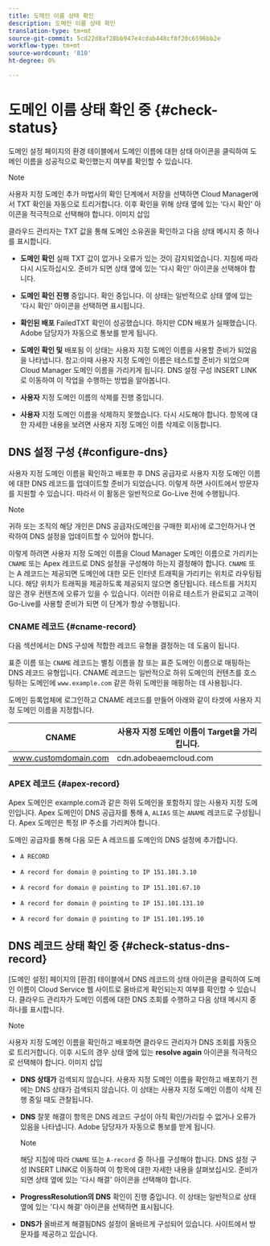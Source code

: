 ```yaml
---
title: 도메인 이름 상태 확인
description: 도메인 이름 상태 확인
translation-type: tm+mt
source-git-commit: 5cd22d8af20bb947e4cdab448cf8f20c6596bb2e
workflow-type: tm+mt
source-wordcount: '810'
ht-degree: 0%

---
```



# 도메인 이름 상태 확인 중 {#check-status}

도메인 설정 페이지의 환경 테이블에서 도메인 이름에 대한 상태 아이콘을 클릭하여 도메인 이름을 성공적으로 확인했는지 여부를 확인할 수 있습니다.

>[!NOTE]
>사용자 지정 도메인 추가 마법사의 확인 단계에서 저장을 선택하면 Cloud Manager에서 TXT 확인을 자동으로 트리거합니다. 이후 확인을 위해 상태 옆에 있는 &#39;다시 확인&#39; 아이콘을 적극적으로 선택해야 합니다. 이미지 삽입

클라우드 관리자는 TXT 값을 통해 도메인 소유권을 확인하고 다음 상태 메시지 중 하나를 표시합니다.

* **도메인 확인**
실패 TXT 값이 없거나 오류가 있는 것이 감지되었습니다. 지침에 따라 다시 시도하십시오. 준비가 되면 상태 옆에 있는 &#39;다시 확인&#39; 아이콘을 선택해야 합니다.

* **도메인 확인 진행**
중입니다. 확인 중입니다. 이 상태는 일반적으로 상태 옆에 있는 &#39;다시 확인&#39; 아이콘을 선택하면 표시됩니다.

* **확인된 배포**
FailedTXT 확인이 성공했습니다. 하지만 CDN 배포가 실패했습니다. Adobe 담당자가 자동으로 통보를 받게 됩니다.

* **도메인 확인 및**
배포됨 이 상태는 사용자 지정 도메인 이름을 사용할 준비가 되었음을 나타냅니다. 참고:이때 사용자 지정 도메인 이름은 테스트할 준비가 되었으며 Cloud Manager 도메인 이름을 가리키게 됩니다. DNS 설정 구성 INSERT LINK로 이동하여 이 작업을 수행하는 방법을 알아봅니다.

* **사용자**
지정 도메인 이름의 삭제를 진행 중입니다.

* **사용자**
지정 도메인 이름을 삭제하지 못했습니다. 다시 시도해야 합니다. 항목에 대한 자세한 내용을 보려면 사용자 지정 도메인 이름 삭제로 이동합니다.


## DNS 설정 구성 {#configure-dns}

사용자 지정 도메인 이름을 확인하고 배포한 후 DNS 공급자로 사용자 지정 도메인 이름에 대한 DNS 레코드를 업데이트할 준비가 되었습니다. 이렇게 하면 사이트에서 방문자를 지원할 수 있습니다. 따라서 이 활동은 일반적으로 Go-Live 전에 수행됩니다.

>[!NOTE]
>귀하 또는 조직의 해당 개인은 DNS 공급자(도메인을 구매한 회사)에 로그인하거나 연락하여 DNS 설정을 업데이트할 수 있어야 합니다.

이렇게 하려면 사용자 지정 도메인 이름을 Cloud Manager 도메인 이름으로 가리키는 `CNAME` 또는 Apex 레코드로 DNS 설정을 구성해야 하는지 결정해야 합니다. `CNAME` 또는 A 레코드는 제공되면 도메인에 대한 모든 인터넷 트래픽을 가리키는 위치로 라우팅됩니다. 해당 위치가 트래픽을 제공하도록 제공되지 않으면 중단됩니다. 테스트를 거치지 않은 경우 컨텐츠에 오류가 있을 수 있습니다. 이러한 이유로 테스트가 완료되고 고객이 Go-Live를 사용할 준비가 되면 이 단계가 항상 수행됩니다.

### CNAME 레코드 {#cname-record}

다음 섹션에서는 DNS 구성에 적합한 레코드 유형을 결정하는 데 도움이 됩니다.

표준 이름 또는 `CNAME` 레코드는 별칭 이름을 참 또는 표준 도메인 이름으로 매핑하는 DNS 레코드 유형입니다. CNAME 레코드는 일반적으로 하위 도메인의 컨텐츠를 호스팅하는 도메인에 `www.example.com` 같은 하위 도메인을 매핑하는 데 사용됩니다.

도메인 등록업체에 로그인하고 CNAME 레코드를 만들어 아래와 같이 타겟에 사용자 지정 도메인 이름을 지정합니다.

| CNAME | 사용자 지정 도메인 이름이 Target을 가리킵니다. |
|--- |--- |
| www.customdomain.com | cdn.adobeaemcloud.com |

### APEX 레코드 {#apex-record}

Apex 도메인은 example.com과 같은 하위 도메인을 포함하지 않는 사용자 지정 도메인입니다. Apex 도메인이 DNS 공급자를 통해 `A`, `ALIAS` 또는 `ANAME` 레코드로 구성됩니다. Apex 도메인은 특정 IP 주소를 가리켜야 합니다.

도메인 공급자를 통해 다음 모든 A 레코드를 도메인의 DNS 설정에 추가합니다.

* `A RECORD`

* `A record for domain @ pointing to IP 151.101.3.10`

* `A record for domain @ pointing to IP 151.101.67.10`

* `A record for domain @ pointing to IP 151.101.131.10`

* `A record for domain @ pointing to IP 151.101.195.10`

## DNS 레코드 상태 확인 중 {#check-status-dns-record}

[도메인 설정] 페이지의 [환경] 테이블에서 DNS 레코드의 상태 아이콘을 클릭하여 도메인 이름이 Cloud Service 웹 사이트로 올바르게 확인되는지 여부를 확인할 수 있습니다. 클라우드 관리자가 도메인 이름에 대한 DNS 조회를 수행하고 다음 상태 메시지 중 하나를 표시합니다.

>[!NOTE]
>사용자 지정 도메인 이름을 확인하고 배포하면 클라우드 관리자가 DNS 조회를 자동으로 트리거합니다. 이후 시도의 경우 상태 옆에 있는 **resolve again** 아이콘을 적극적으로 선택해야 합니다. 이미지 삽입

* **DNS 상태가**
검색되지 않습니다. 사용자 지정 도메인 이름을 확인하고 배포하기 전에는 DNS 상태가 검색되지 않습니다. 이 상태는 사용자 지정 도메인 이름이 삭제 진행 중일 때도 관찰됩니다.

* **DNS**
잘못 해결이 항목은 DNS 레코드 구성이 아직 확인/가리킬 수 없거나 오류가 있음을 나타냅니다. Adobe 담당자가 자동으로 통보를 받게 됩니다.

   >[!NOTE]
   >해당 지침에 따라 `CNAME` 또는 `A-record` 중 하나를 구성해야 합니다. DNS 설정 구성 INSERT LINK로 이동하여 이 항목에 대한 자세한 내용을 살펴보십시오. 준비가 되면 상태 옆에 있는 &#39;다시 해결&#39; 아이콘을 선택해야 합니다.

* **ProgressResolution의 DNS**
확인이 진행 중입니다. 이 상태는 일반적으로 상태 옆에 있는 &#39;다시 해결&#39; 아이콘을 선택하면 표시됩니다.

* **DNS가**
올바르게 해결됨DNS 설정이 올바르게 구성되어 있습니다. 사이트에서 방문자를 제공하고 있습니다.
